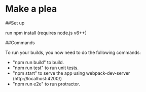# Make a plea

##Set up

run npm install (requires node.js v6++)

##Commands

To run your builds, you now need to do the following commands:
   - "npm run build" to build.
   - "npm run test" to run unit tests.
   - "npm start" to serve the app using webpack-dev-server (http://localhost:4200/)
   - "npm run e2e" to run protractor.

